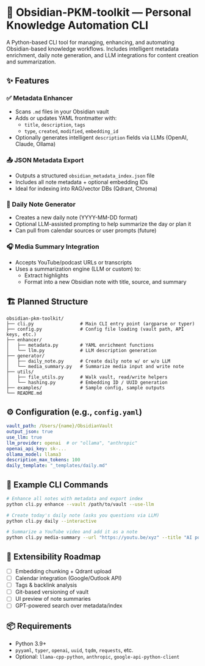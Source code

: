 # 🧠 Obsidian-PKM-toolkit — Personal Knowledge Automation CLI
A Python-based CLI tool for managing, enhancing, and automating Obsidian-based knowledge workflows. Includes intelligent metadata enrichment, daily note generation, and LLM integrations for content creation and summarization.

## ✨ Features

### ✅ Metadata Enhancer
- Scans `.md` files in your Obsidian vault
- Adds or updates YAML frontmatter with:
  - `title`, `description`, `tags`
  - `type`, `created`, `modified`, `embedding_id`
- Optionally generates intelligent `description` fields via LLMs (OpenAI, Claude, Ollama)

### 📤 JSON Metadata Export
- Outputs a structured `obsidian_metadata_index.json` file
- Includes all note metadata + optional embedding IDs
- Ideal for indexing into RAG/vector DBs (Qdrant, Chroma)

### 📅 Daily Note Generator
- Creates a new daily note (YYYY-MM-DD format)
- Optional LLM-assisted prompting to help summarize the day or plan it
- Can pull from calendar sources or user prompts (future)

### 🎧 Media Summary Integration
- Accepts YouTube/podcast URLs or transcripts
- Uses a summarization engine (LLM or custom) to:
  - Extract highlights
  - Format into a new Obsidian note with title, source, and summary

## 🏗️ Planned Structure
```
obsidian-pkm-toolkit/
├── cli.py                 # Main CLI entry point (argparse or typer)
├── config.py              # Config file loading (vault path, API keys, etc.)
├── enhancer/
│   ├── metadata.py        # YAML enrichment functions
│   └── llm.py             # LLM description generation
├── generator/
│   ├── daily_note.py      # Create daily note w/ or w/o LLM
│   └── media_summary.py   # Summarize media input and write note
├── utils/
│   ├── file_utils.py      # Walk vault, read/write helpers
│   └── hashing.py         # Embedding ID / UUID generation
├── examples/              # Sample config, sample outputs
└── README.md
```

## ⚙️ Configuration (e.g., `config.yaml`)
```yaml
vault_path: /Users/{name}/ObsidianVault
output_json: true
use_llm: true
llm_provider: openai  # or "ollama", "anthropic"
openai_api_key: sk-...
ollama_model: llama3
description_max_tokens: 100
daily_template: "_templates/daily.md"
```

## 🚀 Example CLI Commands
```bash
# Enhance all notes with metadata and export index
python cli.py enhance --vault /path/to/vault --use-llm

# Create today's daily note (asks you questions via LLM)
python cli.py daily --interactive

# Summarize a YouTube video and add it as a note
python cli.py media-summary --url "https://youtu.be/xyz" --title "AI podcast episode 48"
```

## 🔌 Extensibility Roadmap
- [ ] Embedding chunking + Qdrant upload
- [ ] Calendar integration (Google/Outlook API)
- [ ] Tags & backlink analysis
- [ ] Git-based versioning of vault
- [ ] UI preview of note summaries
- [ ] GPT-powered search over metadata/index

## 📦 Requirements
- Python 3.9+
- `pyyaml`, `typer`, `openai`, `uuid`, `tqdm`, `requests`, etc.
- Optional: `llama-cpp-python`, `anthropic`, `google-api-python-client`

